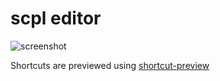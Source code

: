 # scpl editor

![screenshot](https://i.imgur.com/hOXtMNh.png)

Shortcuts are previewed using [shortcut-preview](https://github.com/xalien95/shortcut-preview)